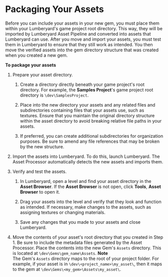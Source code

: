 # Packaging Your Assets<a name="gems-system-gems-packaging"></a>

Before you can include your assets in your new gem, you must place them within your Lumberyard's game project root directory\. This way, they will be imported by Lumberyard Asset Pipeline and converted into assets that Lumberyard can use\. After you move and import your assets, you must test them in Lumberyard to ensure that they still work as intended\. You then move the verified assets into the gem directory structure that was created when you created a new gem\.

**To package your assets**

1. Prepare your asset directory\.

   1. Create a directory directly beneath your game project's root directory\. For example, the **Samples Project**'s game project root directory is `\dev\SamplesProject`\.

   1. Place into the new directory your assets and any related files and subdirectories containing files that your assets use, such as textures\. Ensure that you maintain the original directory structure within the asset directory to avoid breaking relative file paths in your assets\.

   1. If preferred, you can create additional subdirectories for organization purposes\. Be sure to amend any file references that may be broken by the new structure\.

1. Import the assets into Lumberyard\. To do this, launch Lumberyard\. The Asset Processor automatically detects the new assets and imports them\.

1. Verify and test the assets\.

   1. In Lumberyard, open a level and find your asset directory in the **Asset Browser**\. If the **Asset Browser** is not open, click **Tools**, **Asset Browser** to open it\.

   1. Drag your assets into the level and verify that they look and function as intended\. If necessary, make changes to the assets, such as assigning textures or changing materials\.

   1. Save any changes that you made to your assets and close Lumberyard\.

1. Move the contents of your asset's root directory that you created in Step 1\. Be sure to include the metadata files generated by the Asset Processor\. Place the contents into the new Gem's `Assets` directory\. This is located at `\dev\Gems\gem_name\Assets`\.
**Note**  
The Gem's `Assets` directory maps to the root of your project folder\. For example, if your asset is in `\dev\<project_name>\my_asset\`, then it maps to the gem at `\dev\Gems\<my_gem>\Assets\my_asset\`\.